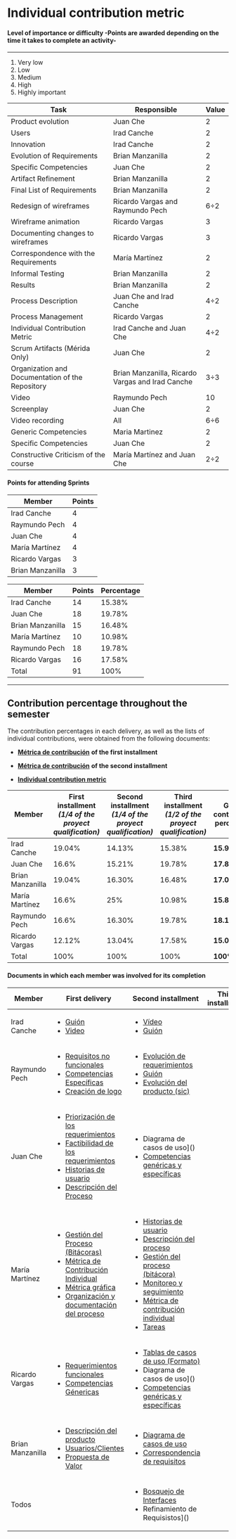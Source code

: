 # Individual contribution metric

#### Level of importance or difficulty -Points are awarded depending on the time it takes to complete an activity-
------
1. Very low
2. Low
3. Medium
4. High
5. Highly important

| Task | Responsible | Value|
| -------- | -------- | -------- |
| Product evolution | Juan Che | 2 |
| Users | Irad Canche | 2 |
| Innovation| Irad Canche | 2|
| Evolution of Requirements | Brian Manzanilla | 2 |
| Specific Competencies | Juan Che | 2 |
| Artifact Refinement | Brian Manzanilla | 2 |
| Final List of Requirements | Brian Manzanilla | 2|
| Redesign of wireframes | Ricardo Vargas and Raymundo Pech | 6÷2 |
| Wireframe animation | Ricardo Vargas| 3|
| Documenting changes to wireframes | Ricardo Vargas| 3|
| Correspondence with the Requirements | María Martínez| 2|
| Informal Testing | Brian Manzanilla | 2 |
| Results | Brian Manzanilla | 2 |
| Process Description | Juan Che and Irad Canche | 4÷2 |
| Process Management | Ricardo Vargas | 2 |
| Individual Contribution Metric | Irad Canche and Juan Che| 4÷2 |
| Scrum Artifacts (Mérida Only) | Juan Che| 2 |
| Organization and Documentation of the Repository | Brian Manzanilla, Ricardo Vargas and Irad Canche | 3÷3 |
| Video | Raymundo Pech | 10 |
| Screenplay | Juan Che | 2 |
| Video recording | All | 6÷6 |
| Generic Competencies| Maria Martinez | 2 |
| Specific Competencies | Juan Che | 2 |
| Constructive Criticism of the course | María Martínez and Juan Che | 2÷2 |

#### Points for attending Sprints

| Member| Points|
| -------- | -------- |
| Irad Canche| 4|
| Raymundo Pech|4|
| Juan Che |4|
| María Martínez|4|
| Ricardo Vargas|3|
| Brian Manzanilla|3|


| Member | Points | Percentage |
| -------- | -------- | -------- |
| Irad Canche | 14 | 15.38% |
| Juan Che| 18 | 19.78% |
| Brian Manzanilla | 15| 16.48% |
| María Martínez | 10 | 10.98% |
| Raymundo Pech | 18 | 19.78% |
| Ricardo Vargas | 16 | 17.58% |
| Total | 91 | 100% |

---

## Contribution percentage throughout the semester

The contribution percentages in each delivery, as well as the lists of individual contributions, were obtained from the following documents:

- [**Métrica de contribución**](https://github.com/RichVR2321/FIS-PROYECTO-2023/blob/Primera_entrega/Metrica%20de%20contribucion.md) **of the first installment**

- [**Métrica de contribución**](https://github.com/RichVR2321/FIS-PROYECTO-2023/blob/Segunda_entrega/M%C3%A9tirca%20de%20contribuci%C3%B3n.md) **of the second installment**
  
- [**Individual contribution metric**]()


| Member | First installment ***(1/4 of the proyect qualification)*** | Second installment ***(1/4 of the proyect qualification)*** | Third installment ***(1/2 of the proyect qualification)*** | Global contribution percentage |
| -------- | -------- | -------- | -------- | -------- |
| Irad Canche | 19.04% | 14.13% |15.38% | **15.99%** |
| Juan Che| 16.6% | 15.21% | 19.78% | **17.84%** |
| Brian Manzanilla | 19.04% | 16.30% | 16.48% | **17.08%**|
| María Martínez | 16.6% | 	25% | 10.98% | **15.89%**|
| Raymundo Pech | 16.6% | 16.30% | 19.78% | **18.12%**|
| Ricardo Vargas | 12.12% |	13.04% | 17.58% | **15.08%**|
| Total | 100% | 100% | 100% | **100%** |


#### Documents in which each member was involved for its completion

| Member| First delivery | Second installment | Third installment |
| -------- | -------- | ---------- | --------- |
| Irad Canche| <ul><li>[Guión](https://github.com/RichVR2321/FIS-PROYECTO-2023/blob/Primera_entrega/Guion.md) </li><li>[Video](https://youtu.be/9BP_V6_Uew0?si=91tgTDAAdJF_H7S9) | <ul><li>[Vídeo](https://drive.google.com/file/d/15Nc5S-BmSDFM_MLWGzM2XRGuGlbPvd4d/view?usp=drivesdk) </li><li>[Guión](https://github.com/RichVR2321/FIS-PROYECTO-2023/blob/Segunda_entrega/Guion.md) |
| Raymundo Pech| <ul><li>[Requisitos no funcionales](https://github.com/RichVR2321/FIS-PROYECTO-2023/blob/Primera_entrega/Requerimientos%20no%20funcionales.md) </li><li>[Competencias Específicas](https://github.com/RichVR2321/FIS-PROYECTO-2023/blob/Primera_entrega/Competencias%20espec%C3%ADficas.md) </li><li>[Creación de logo](https://github.com/RichVR2321/FIS-PROYECTO-2023/blob/Primera_entrega/Logo.md) | <ul><li>[Evolución de requerimientos](https://github.com/RichVR2321/FIS-PROYECTO-2023/blob/Segunda_entrega/Evolucion%20de%20requerimientos.md) </li><li>[Guión](https://github.com/RichVR2321/FIS-PROYECTO-2023/blob/Segunda_entrega/Guion.md) </li><li>[Evolución del producto (sic)](https://github.com/RichVR2321/FIS-PROYECTO-2023/blob/Segunda_entrega/Evoluci%C3%B3n%20de%20proyecto.md) |
| Juan Che | <ul><li>[Priorización de los requerimientos](https://github.com/RichVR2321/FIS-PROYECTO-2023/blob/Primera_entrega/Priorizaci%C3%B3n%20de%20requerimientos.md) </li><li>[Factibilidad de los requerimientos](https://github.com/RichVR2321/FIS-PROYECTO-2023/blob/Primera_entrega/Factibilidad.md) </li><li>[Historias de usuario](https://github.com/RichVR2321/FIS-PROYECTO-2023/blob/Primera_entrega/Historias%20de%20usuario.md) </li><li>[Descripción del Proceso](https://github.com/RichVR2321/FIS-PROYECTO-2023/blob/Primera_entrega/Descripci%C3%B3n%20de%20proceso.md) | <ul><li>Diagrama de casos de uso]() </li><li>[Competencias genéricas y específicas](https://github.com/RichVR2321/FIS-PROYECTO-2023/blob/Segunda_entrega/Competencias%20gen%C3%A9ricas.md) |
| María Martínez| <ul><li>[Gestión del Proceso (Bitácoras)](https://github.com/RichVR2321/FIS-PROYECTO-2023/blob/Primera_entrega/Gesti%C3%B3n%20de%20proceso.md) </li><li>[Métrica de Contribución Individual](https://github.com/RichVR2321/FIS-PROYECTO-2023/blob/Primera_entrega/Metrica%20de%20contribucion.md) </li><li>[Métrica gráfica](https://github.com/RichVR2321/FIS-PROYECTO-2023/blob/Primera_entrega/M%C3%A9trica%20de%20contribuci%C3%B3n.md) </li><li>[Organización y documentación del proceso]() | <ul><li>[Historias de usuario](https://github.com/RichVR2321/FIS-PROYECTO-2023/blob/Segunda_entrega/Historias%20de%20usuario.md) </li><li>[Descripción del proceso](https://github.com/RichVR2321/FIS-PROYECTO-2023/blob/Segunda_entrega/Descripci%C3%B3n%20del%20proceso.md) </li><li>[Gestión del proceso (bitácora)](https://github.com/RichVR2321/FIS-PROYECTO-2023/blob/Segunda_entrega/Gesti%C3%B3n%20de%20proceso.md) </li><li>[Monitoreo y seguimiento](https://github.com/RichVR2321/FIS-PROYECTO-2023/blob/Segunda_entrega/Monitoreo%20y%20seguimiento.md) </li><li>[Métrica de contribución individual](https://github.com/RichVR2321/FIS-PROYECTO-2023/blob/Segunda_entrega/M%C3%A9tirca%20de%20contribuci%C3%B3n.md) </li><li>[Tareas](https://github.com/RichVR2321/FIS-PROYECTO-2023/blob/Segunda_entrega/Tareas.md) |
| Ricardo Vargas | <ul><li>[Requerimientos funcionales](https://github.com/RichVR2321/FIS-PROYECTO-2023/blob/Primera_entrega/Requisitos%20funcionales.md) </li><li>[Competencias Génericas](https://github.com/RichVR2321/FIS-PROYECTO-2023/blob/Primera_entrega/Competencias%20gen%C3%A9ricas.md) | <ul><li>[Tablas de casos de uso (Formato)](https://github.com/RichVR2321/FIS-PROYECTO-2023/blob/Segunda_entrega/Tablas%20de%20casos%20de%20uso.md) </li><li>Diagrama de casos de uso]() </li><li>[Competencias genéricas y específicas](https://github.com/RichVR2321/FIS-PROYECTO-2023/blob/Segunda_entrega/Competencias%20gen%C3%A9ricas.md) |
| Brian Manzanilla| <ul><li>[Descripción del producto](https://github.com/RichVR2321/FIS-PROYECTO-2023/blob/Primera_entrega/Decripci%C3%B3n%20de%20producto.md) </li><li>[Usuarios/Clientes](https://github.com/RichVR2321/FIS-PROYECTO-2023/blob/Primera_entrega/Usuarios.md) </li><li>[Propuesta de Valor](https://github.com/RichVR2321/FIS-PROYECTO-2023/blob/Primera_entrega/Propuesta%20de%20valor.md) | <ul><li>[Diagrama de casos de uso]() </li><li>[Correspondencia de requisitos](https://github.com/RichVR2321/FIS-PROYECTO-2023/blob/Segunda_entrega/Correspondencia%20de%20requisitos.md) |
| Todos | | <ul><li>[Bosquejo de Interfaces](https://github.com/RichVR2321/FIS-PROYECTO-2023/blob/Segunda_entrega/Bosquejo%20de%20interfaces.md) </li><li>Refinamiento de Requisistos]() | 
